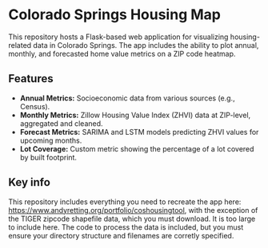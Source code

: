 # Colorado Springs Housing Map

This repository hosts a Flask-based web application for visualizing housing-related data in Colorado Springs. The app includes the ability to plot annual, monthly, and forecasted home value metrics on a ZIP code heatmap.

## Features

- **Annual Metrics:** Socioeconomic data from various sources (e.g., Census).
- **Monthly Metrics:** Zillow Housing Value Index (ZHVI) data at ZIP-level, aggregated and cleaned.
- **Forecast Metrics:** SARIMA and LSTM models predicting ZHVI values for upcoming months.
- **Lot Coverage:** Custom metric showing the percentage of a lot covered by built footprint.

## Key info

This repository includes everything you need to recreate the app here: https://www.andyretting.org/portfolio/coshousingtool, with the exception of the TIGER zipcode shapefile data, which you must download. It is too large to include here. The code to process the data is included, but you must ensure your directory structure and filenames are corretly specified. 


